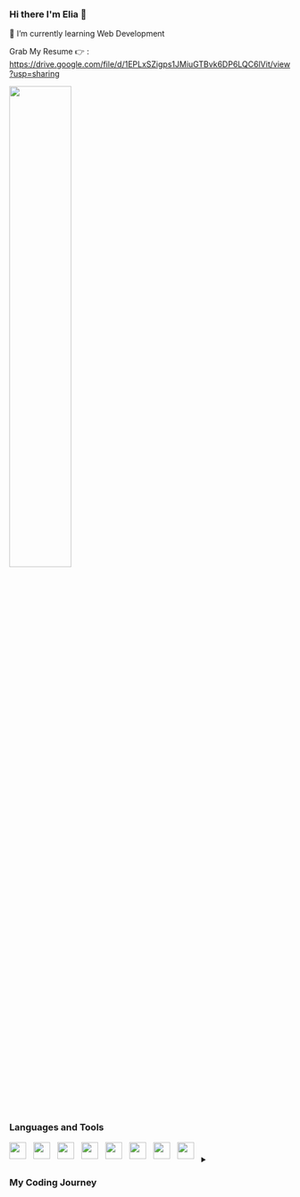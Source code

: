 ### Hi there I'm Elia 👋


🌱 I’m currently learning Web Development

Grab My Resume :point_right: :
https://drive.google.com/file/d/1EPLxSZigps1JMiuGTBvk6DP6LQC6lVit/view?usp=sharing


<img align="center" width="47%" src="https://github-readme-stats.vercel.app/api/top-langs/?username=rich-eli&layout=compact">

### Languages and Tools

<img align="left" width="30px" style="padding-right:10px;" src="https://cdn.jsdelivr.net/gh/devicons/devicon/icons/html5/html5-plain.svg" />
<img align="left" width="30px" style="padding-right:10px;" src="https://cdn.jsdelivr.net/gh/devicons/devicon/icons/css3/css3-plain.svg" />
<img align="left" width="30px" style="padding-right:10px;" src="https://cdn.jsdelivr.net/gh/devicons/devicon/icons/javascript/javascript-plain.svg" />
<img align="left" width="30px" style="padding-right:10px;" src="https://cdn.jsdelivr.net/gh/devicons/devicon/icons/vscode/vscode-original.svg" />
<img align="left" width="30px" style="padding-right:10px;" src="https://cdn.jsdelivr.net/gh/devicons/devicon/icons/swift/swift-original.svg" />
<img align="left" width="30px" style="padding-right:10px;" src="https://cdn.jsdelivr.net/gh/devicons/devicon/icons/tailwindcss/tailwindcss-plain.svg" />
<img align="left" width="30px" style="padding-right:10px;" src="https://cdn.jsdelivr.net/gh/devicons/devicon/icons/bootstrap/bootstrap-original.svg" />
<img align="left" width="30px" style="padding-right:10px;" src="https://cdn.jsdelivr.net/gh/devicons/devicon/icons/xcode/xcode-plain.svg" />

#
<details>
  <summary><h3>My Coding Journey</h3></summary>
  I started my journey as a Computer Science student. As a typical CompSci, I started out with C. As time went on, I picked up other technologies in the Web Development area and some fundamentals in iOS development. This culminated in a few weeks ago when I landed and completed my first freelance coding gig. While it didn't pay much, it taught me plenty regarding development-especially the "hiccups" along the way. Now, to further satiate my hunger for learning more, I am looking to land my first internship experience in web development.
</details>
        


          




